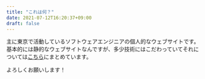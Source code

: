 ```yaml
---
title: "これは何？"
date: 2021-07-12T16:20:37+09:00
draft: false
---
```


主に東京で活動しているソフトウェアエンジニアの個人的なウェブサイトです。
基本的には静的なウェブサイトなんですが、多少技術にはこだわっていてそれについては[こちら](/posts/how-i-build-this-blog/)にまとめています。

よろしくお願いします！